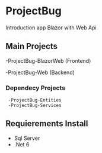 # ProjectBug
Introduction app Blazor with Web Api

## Main Projects
-ProjectBug-BlazorWeb (Frontend)

-ProjectBug-Web (Backend)
   ### Dependecy Projects
     -ProjectBug-Entities
     -ProjectBug-Services
   
## Requierements Install
- Sql Server
- .Net 6
